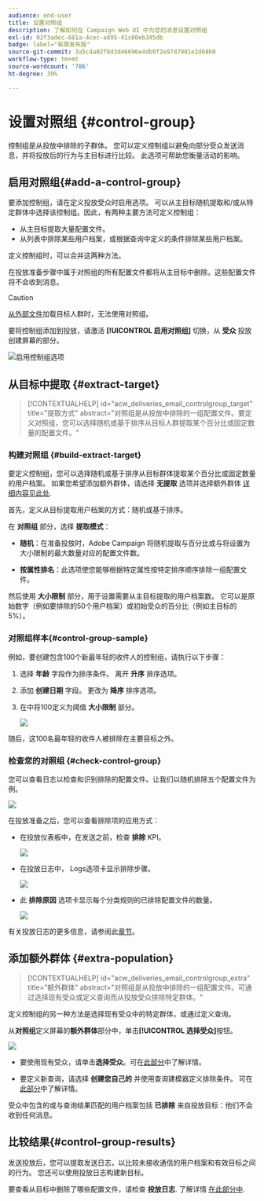 ```yaml
---
audience: end-user
title: 设置对照组
description: 了解如何在 Campaign Web UI 中为您的消息设置对照组
exl-id: 02f3adec-681a-4cec-a895-41c80eb345db
badge: label="有限发布版"
source-git-commit: 3a5c4a02f6d3d46696e4db0f2e97d7981e2d68b0
workflow-type: tm+mt
source-wordcount: '786'
ht-degree: 39%

---
```


# 设置对照组 {#control-group}

控制组是从投放中排除的子群体。 您可以定义控制组以避免向部分受众发送消息，并将投放后的行为与主目标进行比较。 此选项可帮助您衡量活动的影响。

## 启用对照组{#add-a-control-group}

要添加控制组，请在定义投放受众时启用选项。 可以从主目标随机提取和/或从特定群体中选择该控制组。因此，有两种主要方法可定义控制组：

* 从主目标提取大量配置文件。
* 从列表中排除某些用户档案，或根据查询中定义的条件排除某些用户档案。

定义控制组时，可以合并这两种方法。

在投放准备步骤中属于对照组的所有配置文件都将从主目标中删除。这些配置文件将不会收到消息。

>[!CAUTION]
>
>[从外部文件](file-audience.md)加载目标人群时，无法使用对照组。

要将控制组添加到投放，请激活 **[!UICONTROL 启用对照组]** 切换，从 **受众** 投放创建屏幕的部分。

![启用控制组选项](assets/control-group1.png)


## 从目标中提取 {#extract-target}

>[!CONTEXTUALHELP]
>id="acw_deliveries_email_controlgroup_target"
>title="提取方式"
>abstract="对照组是从投放中排除的一组配置文件。要定义对照组，您可以选择随机或基于排序从目标人群提取某个百分比或固定数量的配置文件。"


### 构建对照组 {#build-extract-target}

要定义控制组，您可以选择随机或基于排序从目标群体提取某个百分比或固定数量的用户档案。 如果您希望添加额外群体，请选择 **无提取** 选项并选择额外群体 [详细内容见此处](#extra-population).

首先，定义从目标提取用户档案的方式：随机或基于排序。

在 **对照组** 部分，选择 **提取模式**：

* **随机**：在准备投放时，Adobe Campaign 将随机提取与百分比或与将设置为大小限制的最大数量对应的配置文件数。

* **按属性排名**：此选项使您能够根据特定属性按特定排序顺序排除一组配置文件。


然后使用 **大小限制** 部分，用于设置需要从主目标提取的用户档案数。 它可以是原始数字（例如要排除的50个用户档案）或初始受众的百分比（例如主目标的5%）。


### 对照组样本{#control-group-sample}

例如，要创建包含100个新最年轻的收件人的控制组，请执行以下步骤：

1. 选择 **年龄** 字段作为排序条件。 离开 **升序** 排序选项。
1. 添加 **创建日期** 字段。 更改为 **降序** 排序选项。
1. 在中将100定义为阈值 **大小限制** 部分。

   ![](assets/control-group2.png)

随后，这100名最年轻的收件人被排除在主要目标之外。

### 检查您的对照组 {#check-control-group}

您可以查看日志以检查和识别排除的配置文件。让我们以随机排除五个配置文件为例。

![](assets/control-group4.png)

在投放准备之后，您可以查看排除项的应用方式：

* 在投放仪表板中，在发送之前，检查 **排除** KPI。

  ![](assets/control-group5.png)

* 在投放日志中， Logs选项卡显示排除步骤。

  ![](assets/control-group-sample-logs.png)
<!--

 * The **Exclusion logs** tab displays each profile and the related exclusion **Reason**.

    ![](assets/control-group6.png)
-->

* 此 **排除原因** 选项卡显示每个分类规则的已排除配置文件的数量。

  ![](assets/control-group7.png)

有关投放日志的更多信息，请参阅此[章节](../monitor/delivery-logs.md)。

## 添加额外群体 {#extra-population}

>[!CONTEXTUALHELP]
>id="acw_deliveries_email_controlgroup_extra"
>title="额外群体"
>abstract="对照组是从投放中排除的一组配置文件。可通过选择现有受众或定义查询而从投放受众排除特定群体。"

定义控制组的另一种方法是选择现有受众中的特定群体，或通过定义查询。

从&#x200B;**对照组**&#x200B;定义屏幕的&#x200B;**额外群体**&#x200B;部分中，单击&#x200B;**[!UICONTROL 选择受众]**&#x200B;按钮。

![](assets/control-group3.png)

* 要使用现有受众，请单击&#x200B;**选择受众**。可在[此部分](add-audience.md)中了解详情。

* 要定义新查询，请选择 **创建您自己的** 并使用查询建模器定义排除条件。 可在[此部分](../query/query-modeler-overview.md)中了解详情。

受众中包含的或与查询结果匹配的用户档案包括 **已排除** 来自投放目标：他们不会收到任何消息。

## 比较结果{#control-group-results}

发送投放后，您可以提取发送日志，以比较未接收通信的用户档案和有效目标之间的行为。 您还可以使用投放日志构建新目标。

要查看从目标中删除了哪些配置文件，请检查 **投放日志**. 了解详情 [在此部分中](#check-control-group).


